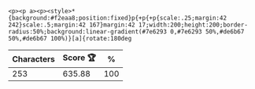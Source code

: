 `<p><p a><p><style>*{background:#f2eaa8;position:fixed}p{+p{+p{scale:.25;margin:42 242}scale:.5;margin:42 167}margin:42 17;width:200;height:200;border-radius:50%;background:linear-gradient(#7e6293 0,#7e6293 50%,#de6b67 50%,#de6b67 100%)}[a]{rotate:180deg`

| Characters | Score 🏆 | %   |
| ---------- | -------- | --- |
| 253        | 635.88   | 100 |
